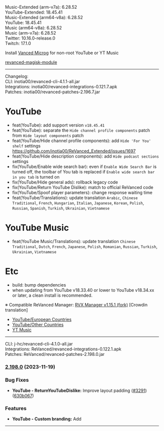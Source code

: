Music-Extended (arm-v7a): 6.28.52  
YouTube-Extended: 18.45.41  
Music-Extended (arm64-v8a): 6.28.52  
YouTube: 18.45.41  
Music (arm64-v8a): 6.28.52  
Music (arm-v7a): 6.28.52  
Twitter: 10.16.0-release.0  
Twitch: 17.1.0  

Install [Vanced Microg](https://github.com/TeamVanced/VancedMicroG/releases) for non-root YouTube or YT Music  

[revanced-magisk-module](https://github.com/j-hc/revanced-magisk-module)  

---
Changelog:  
CLI: inotia00/revanced-cli-4.1.1-all.jar  
Integrations: inotia00/revanced-integrations-0.121.7.apk  
Patches: inotia00/revanced-patches-2.196.7.jar  

YouTube
==
- feat(YouTube): add support version `v18.45.41`
- feat(YouTube): separate the `Hide channel profile components` patch from `Hide layout components` patch
- feat(YouTube/Hide channel profile components): add `Hide 'For You' shelf` settings https://github.com/inotia00/ReVanced_Extended/issues/1697
- feat(YouTube/Hide description components): add `Hide podcast sections` settings
- fix(YouTube/Enable wide search bar): even if `Enable Wide Search Bar` is turned off, the toolbar of You tab is replaced if `Enable wide search bar in you tab` is turned on
- fix(YouTube/Hide general ads): rollback legacy code
- fix(YouTube/Return YouTube Dislike): match to official ReVanced code
- fix(YouTube/Spoof player parameters): change response waiting time
- feat(YouTube/Translations): update translation
`Arabic`, `Chinese Traditional`, `French`, `Hungarian`, `Italian`, `Japanese`, `Korean`, `Polish`, `Russian`, `Spanish`, `Turkish`, `Ukrainian`, `Vietnamese`


YouTube Music
==
- feat(YouTube Music/Translations): update translation
`Chinese Traditional`, `Dutch`, `French`, `Japanese`, `Polish`, `Romanian`, `Russian`, `Turkish`, `Ukrainian`, `Vietnamese`


Etc
==
- build: bump dependencies
- when updating from YouTube v18.33.40 or lower to YouTube v18.34.xx or later, a clean install is recommended.


※ Compatible ReVanced Manager: [RVX Manager v1.15.1 (fork)](https://github.com/inotia00/revanced-manager/releases/tag/v1.15.1)
[Crowdin translation]
- [YouTube/European Countries](https://crowdin.com/project/revancedextendedeu)
- [YouTube/Other Countries](https://crowdin.com/project/revancedextended)
- [YT Music](https://crowdin.com/project/revanced-music-extended)

---
CLI: j-hc/revanced-cli-4.1.0-all.jar  
Integrations: ReVanced/revanced-integrations-0.122.1.apk  
Patches: ReVanced/revanced-patches-2.198.0.jar  

### [2.198.0](https://github.com/ReVanced/revanced-patches/compare/v2.197.0...v2.198.0) (2023-11-19)


### Bug Fixes

* **YouTube - ReturnYouTubeDislike:** Improve layout padding ([#3291](https://github.com/ReVanced/revanced-patches/issues/3291)) ([630b067](https://github.com/ReVanced/revanced-patches/commit/630b067b1828476708fd019e84153b0fb5e25d1c))


### Features

* **YouTube - Custom branding:** Add 
---  
